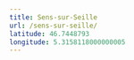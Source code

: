 ```yaml
---
title: Sens-sur-Seille
url: /sens-sur-seille/
latitude: 46.7448793
longitude: 5.3158118000000005
---
```

